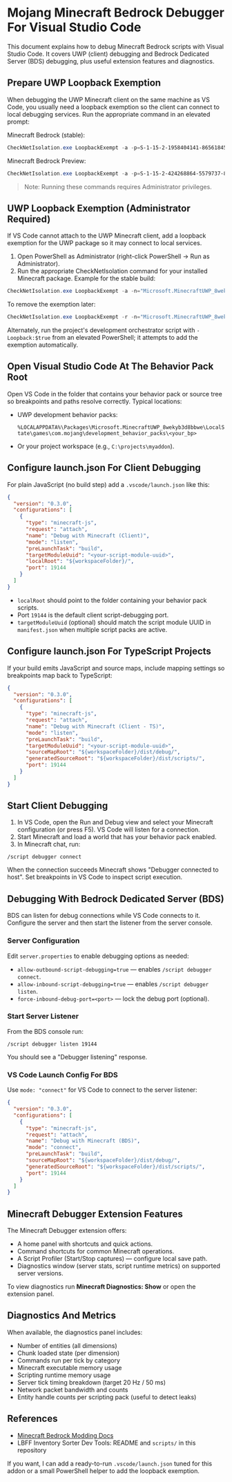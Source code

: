 # Mojang Minecraft Bedrock Debugger For Visual Studio Code

This document explains how to debug Minecraft Bedrock scripts with Visual Studio Code. It covers UWP (client) debugging and Bedrock Dedicated Server (BDS) debugging, plus useful extension features and diagnostics.

## Prepare UWP Loopback Exemption

When debugging the UWP Minecraft client on the same machine as VS Code, you usually need a loopback exemption so the client can connect to local debugging services. Run the appropriate command in an elevated prompt:

Minecraft Bedrock (stable):

```powershell
CheckNetIsolation.exe LoopbackExempt -a -p=S-1-15-2-1958404141-86561845-1752920682-3514627264-368642714-62675701-733520436
```

Minecraft Bedrock Preview:

```powershell
CheckNetIsolation.exe LoopbackExempt -a -p=S-1-15-2-424268864-5579737-879501358-346833251-474568803-887069379-4040235476
```

> Note: Running these commands requires Administrator privileges.

## UWP Loopback Exemption (Administrator Required)

If VS Code cannot attach to the UWP Minecraft client, add a loopback exemption for the UWP package so it may connect to local services.

1. Open PowerShell as Administrator (right-click PowerShell -> Run as Administrator).
2. Run the appropriate CheckNetIsolation command for your installed Minecraft package. Example for the stable build:

```powershell
CheckNetIsolation.exe LoopbackExempt -a -n="Microsoft.MinecraftUWP_8wekyb3d8bbwe"
```

To remove the exemption later:

```powershell
CheckNetIsolation.exe LoopbackExempt -r -n="Microsoft.MinecraftUWP_8wekyb3d8bbwe"
```

Alternately, run the project's development orchestrator script with `-Loopback:$true` from an elevated PowerShell; it attempts to add the exemption automatically.

## Open Visual Studio Code At The Behavior Pack Root

Open VS Code in the folder that contains your behavior pack or source tree so breakpoints and paths resolve correctly. Typical locations:

- UWP development behavior packs:

  `%LOCALAPPDATA%\Packages\Microsoft.MinecraftUWP_8wekyb3d8bbwe\LocalState\games\com.mojang\development_behavior_packs\<your_bp>`

- Or your project workspace (e.g., `C:\projects\myaddon`).

## Configure launch.json For Client Debugging

For plain JavaScript (no build step) add a `.vscode/launch.json` like this:

```json
{
  "version": "0.3.0",
  "configurations": [
    {
      "type": "minecraft-js",
      "request": "attach",
      "name": "Debug with Minecraft (Client)",
      "mode": "listen",
      "preLaunchTask": "build",
      "targetModuleUuid": "<your-script-module-uuid>",
      "localRoot": "${workspaceFolder}/",
      "port": 19144
    }
  ]
}
```

- `localRoot` should point to the folder containing your behavior pack scripts.
- Port `19144` is the default client script-debugging port.
- `targetModuleUuid` (optional) should match the script module UUID in `manifest.json` when multiple script packs are active.

## Configure launch.json For TypeScript Projects

If your build emits JavaScript and source maps, include mapping settings so breakpoints map back to TypeScript:

```json
{
  "version": "0.3.0",
  "configurations": [
    {
      "type": "minecraft-js",
      "request": "attach",
      "name": "Debug with Minecraft (Client - TS)",
      "mode": "listen",
      "preLaunchTask": "build",
      "targetModuleUuid": "<your-script-module-uuid>",
      "sourceMapRoot": "${workspaceFolder}/dist/debug/",
      "generatedSourceRoot": "${workspaceFolder}/dist/scripts/",
      "port": 19144
    }
  ]
}
```

## Start Client Debugging

1. In VS Code, open the Run and Debug view and select your Minecraft configuration (or press F5). VS Code will listen for a connection.
2. Start Minecraft and load a world that has your behavior pack enabled.
3. In Minecraft chat, run:

```text
/script debugger connect
```

When the connection succeeds Minecraft shows "Debugger connected to host". Set breakpoints in VS Code to inspect script execution.

## Debugging With Bedrock Dedicated Server (BDS)

BDS can listen for debug connections while VS Code connects to it. Configure the server and then start the listener from the server console.

### Server Configuration

Edit `server.properties` to enable debugging options as needed:

- `allow-outbound-script-debugging=true` — enables `/script debugger connect`.
- `allow-inbound-script-debugging=true` — enables `/script debugger listen`.
- `force-inbound-debug-port=<port>` — lock the debug port (optional).

### Start Server Listener

From the BDS console run:

```text
/script debugger listen 19144
```

You should see a "Debugger listening" response.

### VS Code Launch Config For BDS

Use `mode: "connect"` for VS Code to connect to the server listener:

```json
{
  "version": "0.3.0",
  "configurations": [
    {
      "type": "minecraft-js",
      "request": "attach",
      "name": "Debug with Minecraft (BDS)",
      "mode": "connect",
      "preLaunchTask": "build",
      "sourceMapRoot": "${workspaceFolder}/dist/debug/",
      "generatedSourceRoot": "${workspaceFolder}/dist/scripts/",
      "port": 19144
    }
  ]
}
```

## Minecraft Debugger Extension Features

The Minecraft Debugger extension offers:

- A home panel with shortcuts and quick actions.
- Command shortcuts for common Minecraft operations.
- A Script Profiler (Start/Stop captures) — configure local save path.
- Diagnostics window (server stats, script runtime metrics) on supported server versions.

To view diagnostics run **Minecraft Diagnostics: Show** or open the extension panel.

## Diagnostics And Metrics

When available, the diagnostics panel includes:

- Number of entities (all dimensions)
- Chunk loaded state (per dimension)
- Commands run per tick by category
- Minecraft executable memory usage
- Scripting runtime memory usage
- Server tick timing breakdown (target 20 Hz / 50 ms)
- Network packet bandwidth and counts
- Entity handle counts per scripting pack (useful to detect leaks)

## References

- [Minecraft Bedrock Modding Docs](https://learn.microsoft.com/en-us/minecraft/creator/?view=minecraft-bedrock-stable)
- LBFF Inventory Sorter Dev Tools: README and `scripts/` in this repository

If you want, I can add a ready-to-run `.vscode/launch.json` tuned for this addon or a small PowerShell helper to add the loopback exemption.
